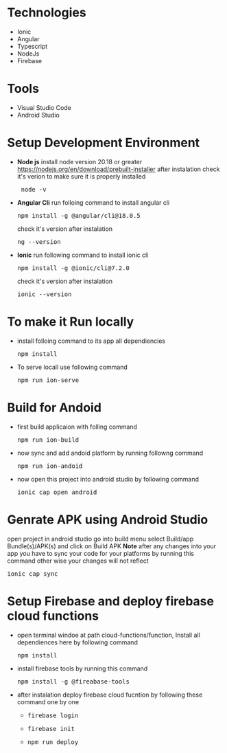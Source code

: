 # Technologies 
* Ionic
* Angular
* Typescript
* NodeJs
* Firebase

# Tools
* Visual Studio Code
* Android Studio

# Setup Development Environment

* **Node js**
  install node version 20.18 or greater https://nodejs.org/en/download/prebuilt-installer
  after instalation check it's verion to make sure it is properly installed
  <pre> node -v </pre>
  
* **Angular Cli**
  run folloing command to install angular cli
  <pre>npm install -g @angular/cli@18.0.5</pre>
  check it's version after instalation
   <pre>ng --version</pre>
  
* **Ionic**
  run following command to install ionic cli
  <pre>npm install -g @ionic/cli@7.2.0</pre>
  check it's version after instalation
  <pre>ionic --version</pre>

# To make it Run locally
* install folloing command to its app all dependiencies
  <pre>npm install</pre>
* To serve locall use following command
  <pre>npm run ion-serve</pre>

# Build for Andoid 
*  first build applicaion with folling command
    <pre>npm run ion-build</pre>
* now sync and add andoid platform by running followng command
    <pre>npm run ion-andoid</pre>
* now open this project into android studio by following command
    <pre>ionic cap open android</pre>
    
# Genrate APK using Android Studio 
  open project in android studio go into build menu select Build/app Bundle(s)/APK(s) and click on Build APK
 **Note** 
after any changes into your app you have to sync your code for your platforms by running this command other wise your changes will not reflect
<pre>ionic cap sync</pre>

# Setup Firebase and deploy firebase cloud functions
* open terminal windoe at path cloud-functions/function, Install all dependiences here by following command
  <pre>npm install</pre>
* install firebase tools by running this command
  <pre>npm install -g @fireabase-tools</pre>
* after instalation deploy firebase cloud fucntion by following these command one by one
  * <pre>firebase login</pre>
  * <pre>firebase init</pre>
  * <pre>npm run deploy</pre>
  
